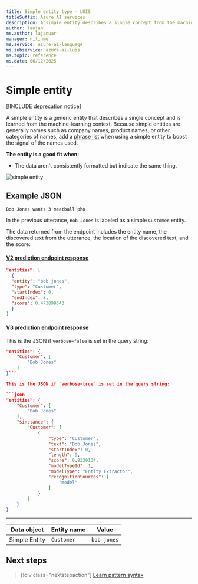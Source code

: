 ```yaml
---
title: Simple entity type - LUIS
titleSuffix: Azure AI services
description: A simple entity describes a single concept from the machine-learning context. Add a phrase list when using a simple entity to improve results.
author: laujan
ms.author: lajanuar
manager: nitinme
ms.service: azure-ai-language
ms.subservice: azure-ai-luis
ms.topic: reference
ms.date: 06/12/2025
---
```


# Simple entity

[!INCLUDE [deprecation notice](./includes/deprecation-notice.md)]


A simple entity is a generic entity that describes a single concept and is learned from the machine-learning context. Because simple entities are generally names such as company names, product names, or other categories of names, add a [phrase list](concepts/patterns-features.md) when using a simple entity to boost the signal of the names used.

**The entity is a good fit when:**

* The data aren't consistently formatted but indicate the same thing.

![simple entity](./media/luis-concept-entities/simple-entity.png)

## Example JSON

`Bob Jones wants 3 meatball pho`

In the previous utterance, `Bob Jones` is labeled as a simple `Customer` entity.

The data returned from the endpoint includes the entity name, the discovered text from the utterance, the location of the discovered text, and the score:

#### [V2 prediction endpoint response](#tab/V2)

```JSON
"entities": [
  {
  "entity": "bob jones",
  "type": "Customer",
  "startIndex": 0,
  "endIndex": 8,
  "score": 0.473899543
  }
]
```

#### [V3 prediction endpoint response](#tab/V3)

This is the JSON if `verbose=false` is set in the query string:

```json
"entities": {
    "Customer": [
        "Bob Jones"
    ]
}```

This is the JSON if `verbose=true` is set in the query string:

```json
"entities": {
    "Customer": [
        "Bob Jones"
    ],
    "$instance": {
        "Customer": [
            {
                "type": "Customer",
                "text": "Bob Jones",
                "startIndex": 0,
                "length": 9,
                "score": 0.9339134,
                "modelTypeId": 1,
                "modelType": "Entity Extractor",
                "recognitionSources": [
                    "model"
                ]
            }
        ]
    }
}
```

* * *

|Data object|Entity name|Value|
|--|--|--|
|Simple Entity|`Customer`|`bob jones`|

## Next steps

> [!div class="nextstepaction"]
> [Learn pattern syntax](reference-pattern-syntax.md)
